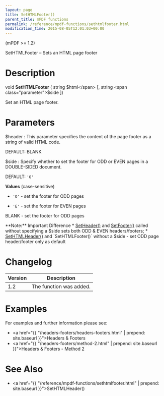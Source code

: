 ```yaml
---
layout: page
title: SetHTMLFooter()
parent_title: mPDF functions
permalink: /reference/mpdf-functions/sethtmlfooter.html
modification_time: 2015-08-05T12:01:03+00:00
---
```


(mPDF >= 1.2)

SetHTMLFooter – Sets an HTML page footer

# Description

void **SetHTMLFooter** ( string <span class="parameter">$html</span> [, string <span class="parameter">$side</span> ])

Set an HTML page footer.

# Parameters

<span class="parameter">$header</span>
: This parameter specifies the content of the page footer as a string of valid HTML code.

  <span class="smallblock">DEFAULT</span>: <span class="smallblock">BLANK</span>

<span class="parameter">$side</span>
: Specify whether to set the footer for <span class="smallblock">ODD</span> or <span class="smallblock">EVEN</span> pages
  in a <span class="smallblock">DOUBLE-SIDED</span> document.
  
  <span class="smallblock">DEFAULT</span>: `'O'`
  
  **Values** (case-sensitive)
  
  * `'O'` - set the footer for <span class="smallblock">ODD</span> pages
  
  * `'E'` - set the footer for <span class="smallblock">EVEN</span> pages
  
  <span class="smallblock">BLANK</span> - set the footer for <span class="smallblock">ODD</span> pages
  
  <div class="alert alert-info" role="alert" markdown="1">
    **Note:** Important Difference
    * <a href="{{ "/reference/mpdf-functions/setheader.html" | prepend: site.baseurl }}">SetHeader()</a> and
      <a href="{{ "/reference/mpdf-functions/setfooter.html" | prepend: site.baseurl }}">SetFooter()</a> called without
      specifying a <span class="parameter">$side</span> sets both <span class="smallblock">ODD</span> &amp; 
      <span class="smallblock">EVEN</span> headers/footers;
    * <a href="{{ "/reference/mpdf-functions/sethtmlheader.html" | prepend: site.baseurl }}">SetHTMLHeader()</a> and
      `SetHTMLFooter()` without a <span class="parameter">$side</span> - set <span class="smallblock">ODD</span> page header/footer
      only as default
  </div>

# Changelog

<table class="table">
<thead>
<tr>
  <th>Version</th>
  <th>Description</th>
</tr>
</thead>
<tbody>
<tr>
  <td>1.2</td>
  <td>The function was added.</td>
</tr>
</tbody>
</table>

# Examples

For examples and further information please see:

- <a href="{{ "/headers-footers/headers-footers.html" | prepend: site.baseurl }}">Headers &amp; Footers</a>
- <a href="{{ "/headers-footers/method-2.html" | prepend: site.baseurl }}">Headers &amp; Footers - Method 2</a>

# See Also

- <a href="{{ "/reference/mpdf-functions/sethtmlfooter.html" | prepend: site.baseurl }}">SetHTMLHeader()</a>

